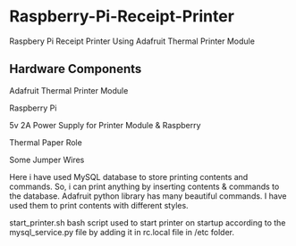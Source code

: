 # Raspberry-Pi-Receipt-Printer
Raspbery Pi Receipt Printer Using Adafruit Thermal Printer Module

Hardware Components
----------------------
Adafruit Thermal Printer Module

Raspberry Pi 

5v 2A Power Supply for Printer Module & Raspberry

Thermal Paper Role 

Some Jumper Wires


Here i have used MySQL database to store printing contents and commands. So, i can print anything by inserting contents & commands to the database. Adafruit python library has many beautiful commands. I have used them to print contents with different styles.

start_printer.sh bash script used to start printer on startup according to the mysql_service.py file by adding it in rc.local file in /etc folder. 
